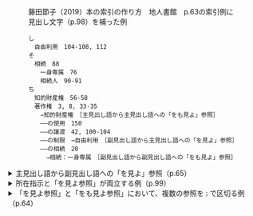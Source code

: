 <figure>
<figcaption>藤田節子（2019）本の索引の作り方　地人書館　p.63の索引例に見出し文字（p.98）を補った例</figcaption>

```
し
　自由利用　104-108, 112
そ
　相続　88
　　一身専属　76
　　相続人　90-91
ち
　知的財産権　56-58
　著作権　3, 8, 33-35
　　⇒知的財産権　［主見出し語から主見出し語への「をも見よ」参照］
　　――の使用　150
　　――の譲渡　42, 100-104
　　――の制限　→自由利用　［副見出し語から主見出し語への「を見よ」参照］
　　――の相続　20
　　　⇒相続：一身専属　［副見出し語から副見出し語への「をも見よ」参照］
```

</figure>
<details>
<summary>主見出し語から副見出し語への「を見よ」参照（p.65）</summary>

```
雑誌　→逐次刊行物：定期刊行物
```

</details>
<details>
<summary>所在指示と「を見よ参照」が両立する例（p.99）</summary>

```
絵　21　→美術の著作物
```

ただしSIST 13では禁止。

> 一つの見出しのもとに，所在指示及び「を見よ」参照を並記してはならない。また，「をも見よ」参照を並記してもならない。
>
> [SIST 13　索引作成](https://jipsti.jst.go.jp/sist/handbook/sist13/sist13_m.htm)　6.2「を見よ」参照(3)

</details>
<details>
<summary>「を見よ参照」と「をも見よ参照」において、複数の参照を<code>；</code>で区切る例（p.64）</summary>

```
大学　→京都大学；シカゴ大学；ハーバード大学

著者名　24
　⇒個人著者名；団体著者名
```

</details>